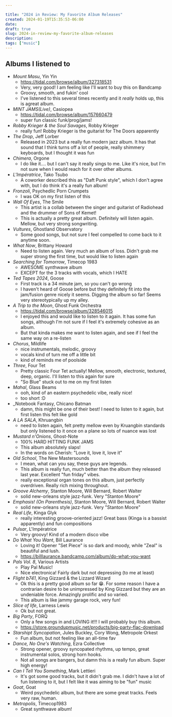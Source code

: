 ```yaml
---

title: "2024 in Review: My Favorite Album Releases"
created: 2024-01-19T15:35:53-06:00
date:
draft: true
slug: 2024-in-review-my-favorite-album-releases
description:
tags: ["music"]
---
```


## Albums I listened to

* _Mount Masu_, Yin Yin
    * https://tidal.com/browse/album/327318531
    * Very, very good! I am feeling like I'll want to buy this on Bandcamp
    * Groovy, smooth, and fukin' cool
    * I've listened to this several times recently and it _really_ holds up, this is agreat album.
* _MINT JAMS(Live)_, Casiopea
    * https://tidal.com/browse/album/157660479
    * super fun classic funk/prog/jams!
* _Robby Krieger & the Soul Savages_, Robby Krieger
    * really fun! Robby Krieger is the guitarist for The Doors apparently
* _The Drop_, Jeff Lorber
    * Released in 2023 but a really fun modern jazz album. It has that sound that I think turns off a lot of people, really shimmery keyboards, but I thought it was fun
* _Chimera_, Orgone
    * I do like it.... but I can't say it really sings to me. Like it's nice, but I'm not sure when I would reach for it over other albums.
* _L'Impératrice_, Tako Tsubo
    * A coworker described this as "Daft Punk style", which I don't agree with, but I do think it's a really fun album!
* _Fronzoli_, Psychedlic Porn Crumpets
    * I was OK on my first listen of this
* _Wall Of Eyes_, The Smile
    * This artist is a collab between the singer and guitarist of Radiohead and the drummer of Sons of Kemet!
    * This is actually a pretty great album. Definitely will listen again. Mellow, but very strong songwriting.
* _Vultures_, Ghostland Observatory
    * Some good songs, but not sure I feel compelled to come back to it anytime soon.
* _What Now_, Brittany Howard
    * Need to listen again. Very much an album of loss. Didn't grab me super strong the first time, but would like to listen again
* _Searching for Tomorrow_, Timecop 1983
    * AWESOME synthwave album
    * EXCEPT for the 3 tracks with vocals, which I HATE
* _Ted Tapes 2024_, Goose
    * First track is a 34 minute jam, so you can't go wrong
    * I haven't heard of Goose before but they definitely fit into the jam/fusion genre nicely it seems. Digging the album so far! Seems very stereotypically up my alley.
* _A Trip to the Moon_, Ghost Funk Orchestra
    * https://tidal.com/browse/album/328546015
    * I enjoyed this and would like to listen to it again. It has some fun songs, although I'm not sure if I feel it's extremely cohesive as an album.
    * But that kinda makes me want to listen again, and see if I feel the same way on a re-listen
* _Chorus_, Mildlife
    * nice instrumentals, melodic, groovy
    * vocals kind of turn me off a little bit
    * kind of reminds me of poolside
* _Three_, Four Tet
    * Pretty classic Four Tet actually! Mellow, smooth, electronic, textured, deep, organic. I'll listen to this again for sure
    * "So Blue" stuck out to me on my first listen
* _Mahal_, Glass Beams
    * ooh, kind of an eastern psychedelic vibe, really nice!
    * too short :D
* _Notebook Fantasy, Chicano Batman
    * damn, this might be one of their best! I need to listen to it again, but first listen this felt like gold
* _A LA SALA_, Khruangbin
    * need to listen again, felt pretty mellow even by Kruangbin standards but only listened to it once on a plane so lots of nuance was lost
* _Mustard n'Onions_, Ghost-Note
    * 100% HARD HITTING FUNK JAMS
    * This album absolutely slaps!
    * In the words on Cherish: "Love it, love it, love it"
* _Old School_, The New Mastersounds
    * I mean, what can you say, these guys are legends.
    * This album is really fun, much better than the album they released last year. Excellent "fun friday" vibes.
    * really exceptional organ tones on this album, just perfectly overdriven. Really rich mixing throughout.
* _Groove Alchemy_, Stanton Moore, Will Bernard, Robert Walter
    * solid new-orleans style jazz-funk. Very "Stanton Moore"
* _Emphasis! (On Parenthesis)_, Stanton Moore, Will Bernard, Robert Walter
    * solid new-orleans style jazz-funk. Very "Stanton Moore"
* _Real Life_, Kinga Glyk
    * really interesting groove-oriented jazz! Great bass (Kinga is a bassist apparently) and fun compositions
* _Pulsar_, L'Impératrice
    * Very groovy! Kind of a modern disco vibe
* _Do What You Want_, Bill Laurance
    * Loving it! Opener "Set Piece" is so dark and moody, while "Zeal" is beautiful and lush.
    * https://billlaurance.bandcamp.com/album/do-what-you-want
* _Pals Vol. 8_, Various Artists
    * Play Pal Music!
    * Nice electronica! Fairly dark but not depressing (to me at least)
* _Flight b741_, King Gizzard & the Lizzard Wizard
    * Ok this is a pretty good album so far 😁. For some reason I have a contrarian desire to be unimpressed by King Gizzard but they are an undeniable force. Amazingly prolific and so varied.
    * This album is like jammy garage rock, very fun!
* _Slice of life_, Larness Lewis
    * Ok but not great.
* _Big Party_, FORQ
    * Only a few songs in and LOVING it!!! I will probably buy this album.
    * https://store.groundupmusic.net/products/big-party-flac-download
* _Starshipt Syncopation_, Jules Buckley, Cory Wong, Metropole Orkest
    * Fun album, but not feeling like an all-time fav
* _Dance, No One's Watching_, Ezra Collective
    * Strong opener, groovy syncopated rhythms, up tempo, great instrumental solos, strong horn hooks.
    * Not all songs are bangers, but damn this is a really fun album. Super high energy!
* _Can I Tell You Something_, Mark Lettieri
    * It's got some good tracks, but it didn't grab me. I didn't have a lot of fun listening to it, but I felt like it was aiming to be "fun" music
* _Goat_, Goat
    * Weird psychedelic album, but there are some great tracks. Feels very raw, human.
* _Metropolis_, Timecop1983
    * Great synthwave album!
